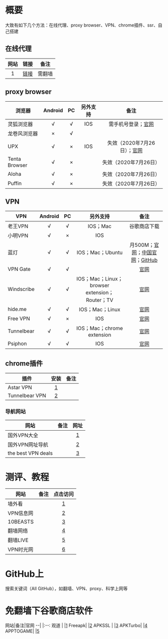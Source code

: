 # 概要
大致有如下几个方法：在线代理、proxy browser、VPN、chrome插件、ssr、自己搭建
## 在线代理
网站|链接|备注
:-:|:-:|:-:
1|[链接](https://via.hypothes.is/)|需翻墙
 

## proxy browser
浏览器       |  Android  | PC    |另外支持|备注
------      |:-----:    |:-----:|:----:|:-----:
灵狐浏览器   |     √     |√      |  IOS     |需手机号登录；[官网](https://ie.linkfoxvpn.com/#/)
龙卷风浏览器 |×          |√      
UPX         |√          |×      |  IOS      |失效（2020年7月26日）；[官网](https://www.upxb.net/)
Tenta Browser|√         |×      |          |失效（2020年7月26日）
Aloha       |√          |×      |           |失效（2020年7月26日）
Puffin      |√          |×      |         |      失效（2020年7月26日）

## VPN  
VPN    |Android| PC |另外支持|备注
-------|:-----:|:---:|:-----:|:------:
老王VPN |√     |√    |IOS；Mac|谷歌商店下载
小明VPN |√     |×    | IOS     |
蓝灯    |√     |√    |IOS；Mac；Ubuntu|月500M；[官网](https://getlantern.org/zh_CN/)；[中国官网](https://www.getlandeng129.org/)；[GitHub](https://github.com/getlantern/download)
VPN Gate|√     |√    |         |[官网](https://www.vpngate.net/cn/)
Windscribe|√   |√    |IOS；Mac；Linux；browser extension；Router；TV   |[官网](https://windscribe.com/)
hide.me |√     |√    |IOS；Mac；Linux |[官网](https://hide.me/en/)
Free VPN|√     |×    |IOS      |[官网](http://freevpn.org/)
Tunnelbear|√   |√    |IOS；Mac；chrome extension |[官网](https://www.tunnelbear.com/)
Psiphon |√     |√    |IOS     |[官网](https://psiphon.ca/zh/)

## chrome插件
插件    |安装  |备注
---|:---:|:----:
Astar VPN|[1](https://chrome.google.com/webstore/detail/astar-vpn-free-and-fast-v/jajilbjjinjmgcibalaakngmkilboobh?utm_source=chrome-ntp-icon)
Tunnelbear VPN|[2](https://chrome.google.com/webstore/detail/tunnelbear-vpn/omdakjcmkglenbhjadbccaookpfjihpa)

### 导航网站
网站               |备注             |网址
--|:--:|:--:
国外VPN大全        |  |[1](https://www.vpnwebsite.net/)
国外VPN网址导航    |  |[2](https://www.bestvpp.com/)
the best VPN deals| |[3](https://thebestvpndeals.com/)




# 测评、教程
网站|备注|点击访问
--|--|:--:
墙外看   |  |[1](https://qiangwaikan.com/)
VPN信息网|  |[2](https://vpnxxw.com/)
10BEASTS |  |[3](https://10beasts.net/)
翻墙网络 |   |[4](https://fanqiang.network/)
翻墙LIVE |  |[5](https://www.fanqiang.live/index/index)
VPN时光网|  |[6](https://vpnsg.net/)


# GitHub上
搜索关键词（All GitHub），如翻墙、VPN、proxy、科学上网等




# 免翻墙下谷歌商店软件
网站|备注|官网
--|  |:--:
观道   |    |[1](http://www.guandao.cc/)
Freeapk|    |[2](https://freeapk.mobi/)
APKSSL |    |[3](https://apkssl.com/zh-cn/)
APKTurbo|   |[4](https://www.apkturbo.com/)
APPTOGAME|  |[5](https://apptogame.com/)
